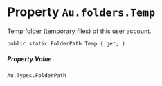 # Property `Au.folders.Temp`

Temp folder (temporary files) of this user account.

```
public static FolderPath Temp { get; }
```

##### Property Value

`Au.Types.FolderPath`